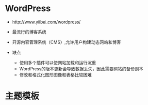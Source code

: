 # WordPress

- <http://www.yiibai.com/wordpress/>
- 最流行的博客系统
- 开源内容管理系统（CMS）,允许用户构建动态网站和博客
- 缺点

  - 使用多个插件可以使网站加载和运行沉重
  - WordPress的版本更新会导致数据丢失，因此需要网站的备份副本
  - 修改和格式化图形图像和表格比较困难

# 主题模板  
